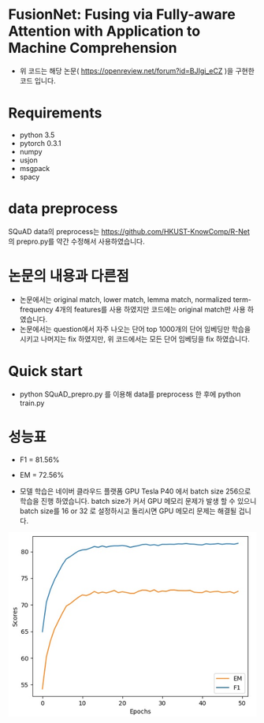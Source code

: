 # FusionNet: Fusing via Fully-aware Attention with Application to Machine Comprehension
* 위 코드는 해당 논문( https://openreview.net/forum?id=BJIgi_eCZ )을 구현한 코드 입니다.

# Requirements
* python 3.5
* pytorch 0.3.1
* numpy
* usjon
* msgpack
* spacy

# data preprocess
SQuAD data의 preprocess는 https://github.com/HKUST-KnowComp/R-Net 의 prepro.py를 약간 수정해서 사용하였습니다.

# 논문의 내용과 다른점
* 논문에서는 original match, lower match, lemma match, normalized term-frequency 4개의 features를 사용 하였지만 코드에는 original match만 사용 하였습니다.
* 논문에서는 question에서 자주 나오는 단어 top 1000개의 단어 임베딩만 학습을 시키고 나머지는 fix 하였지만, 위 코드에서는 모든 단어 임베딩을 fix 하였습니다.

# Quick start
* python SQuAD_prepro.py 를 이용해 data를 preprocess 한 후에 python train.py

# 성능표
* F1 = 81.56%
* EM = 72.56%

* 모델 학습은 네이버 클라우드 플랫폼 GPU Tesla P40 에서 batch size 256으로 학습을 진행 하였습니다. batch size가 커서 GPU 메모리 문제가 발생 할 수 있으니 batch size를 16 or 32 로 설정하시고 돌리시면 GPU 메모리 문제는 해결될 겁니다.

![scores.jpg](./scores.jpg)
